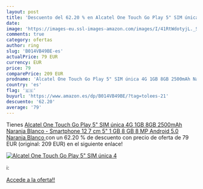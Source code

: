 ```yaml
---
layout: post
title: 'Descuento del 62.20 % en Alcatel One Touch Go Play 5" SIM única 4'
date: 
image: 'https://images-eu.ssl-images-amazon.com/images/I/41RtWdotyjL._SL200_.jpg'
comments: true
category: ofertas
author: ring
slug: 'B014VB49BE-es'
actualPrice: 79 EUR
currency: EUR
price: 79
comparePrice: 209 EUR
prodname: 'Alcatel One Touch Go Play 5" SIM única 4G 1GB 8GB 2500mAh Naranja  Blanco - Smartphone  12 7 cm  5"   1 GB  8 GB  8 MP  Android 5.0  Naranja  Blanco '
country: 'es'
flag: '🇪🇸'
buyurl: 'https://www.amazon.es/dp/B014VB49BE/?tag=tolees-21'
descuento: '62.20'
average: '79'
---
```


Tienes [Alcatel One Touch Go Play 5" SIM única 4G 1GB 8GB 2500mAh Naranja  Blanco - Smartphone  12 7 cm  5"   1 GB  8 GB  8 MP  Android 5.0  Naranja  Blanco ](https://www.amazon.es/dp/B014VB49BE/?tag=tolees-21) con un 62.20 % de descuento con precio de oferta de 79 EUR (original: 209 EUR) en el siguiente enlace!

[![Alcatel One Touch Go Play 5" SIM única 4](https://images-eu.ssl-images-amazon.com/images/I/41RtWdotyjL._SL200_.jpg)](https://www.amazon.es/dp/B014VB49BE/?tag=tolees-21)

ℹ️:


[Accede a la oferta!!](https://www.amazon.es/dp/B014VB49BE/?tag=tolees-21)
